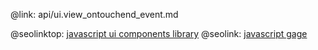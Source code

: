 @link: api/ui.view_ontouchend_event.md

@seolinktop: [javascript ui components library](https://webix.com)
@seolink: [javascript gage](https://webix.com/widget/gage/)